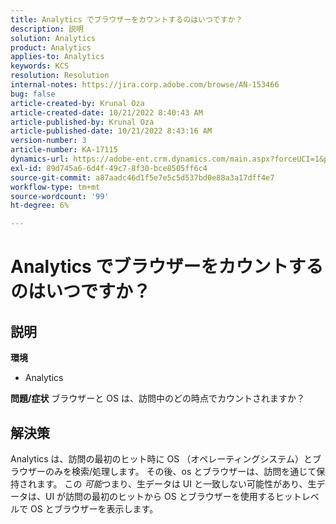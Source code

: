 ```yaml
---
title: Analytics でブラウザーをカウントするのはいつですか？
description: 説明
solution: Analytics
product: Analytics
applies-to: Analytics
keywords: KCS
resolution: Resolution
internal-notes: https://jira.corp.adobe.com/browse/AN-153466
bug: false
article-created-by: Krunal Oza
article-created-date: 10/21/2022 8:40:43 AM
article-published-by: Krunal Oza
article-published-date: 10/21/2022 8:43:16 AM
version-number: 3
article-number: KA-17115
dynamics-url: https://adobe-ent.crm.dynamics.com/main.aspx?forceUCI=1&pagetype=entityrecord&etn=knowledgearticle&id=d401d507-1c51-ed11-bba2-0022480867fb
exl-id: 89d745a6-6d4f-49c7-8f30-bce8505ff6c4
source-git-commit: a87aadc46d1f5e7e5c5d537bd0e88a3a17dff4e7
workflow-type: tm+mt
source-wordcount: '99'
ht-degree: 6%

---
```


# Analytics でブラウザーをカウントするのはいつですか？

## 説明

<b>環境</b>
- Analytics



<b>問題/症状</b>
ブラウザーと OS は、訪問中のどの時点でカウントされますか？


## 解決策


Analytics は、訪問の最初のヒット時に OS （オペレーティングシステム）とブラウザーのみを検索/処理します。 その後、os とブラウザーは、訪問を通じて保持されます。 この *可能*&#x200B;つまり、生データは UI と一致しない可能性があり、生データは、UI が訪問の最初のヒットから OS とブラウザーを使用するヒットレベルで OS とブラウザーを表示します。
